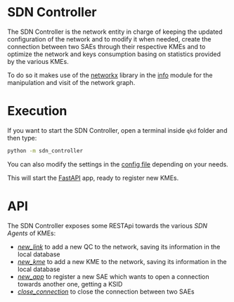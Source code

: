 # SDN Controller

The SDN Controller is the network entity in charge of keeping the updated configuration of the network and to modify it
when needed, create the connection between two SAEs through their respective KMEs and to optimize the network and
keys consumption basing on statistics provided by the various KMEs.

To do so it makes use of the [networkx](https://networkx.org/) library in the [info](info) module for the manipulation
and visit of the network graph.

# Execution

If you want to start the SDN Controller, open a terminal inside `qkd` folder and then type:

```bash
python -m sdn_controller
```

You can also modify the settings in the [config file](configs/config.ini) depending on your needs.

This will start the [FastAPI](https://fastapi.tiangolo.com/) app, ready to register new KMEs.

# API

The SDN Controller exposes some RESTApi towards the various *SDN Agents* of KMEs:
* [*new_link*](routers/new_link.py) to add a new QC to the network, saving its information in the local database
* [*new_kme*](routers/new_kme.py) to add a new KME to the network, saving its information in the local database
* [*new_app*](routers/new_app.py) to register a new SAE which wants to open a connection towards another one, getting a KSID
* [*close_connection*](routers/close_connection.py) to close the connection between two SAEs